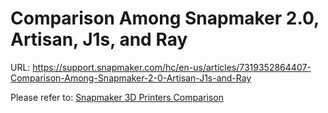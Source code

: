 # Comparison Among Snapmaker 2.0, Artisan, J1s, and Ray

URL: https://support.snapmaker.com/hc/en-us/articles/7319352864407-Comparison-Among-Snapmaker-2-0-Artisan-J1s-and-Ray

Please refer to: [Snapmaker 3D Printers Comparison](https://shop.snapmaker.com/pages/3d-printers-comparison)
